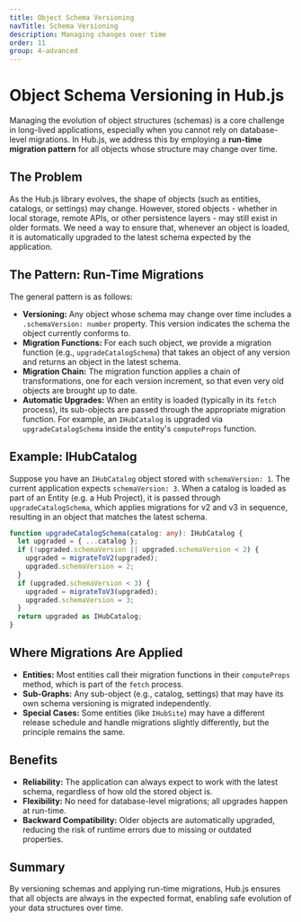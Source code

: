 ```yaml
---
title: Object Schema Versioning
navTitle: Schema Versioning
description: Managing changes over time
order: 11
group: 4-advanced
---
```


# Object Schema Versioning in Hub.js

Managing the evolution of object structures (schemas) is a core challenge in long-lived applications, especially when you cannot rely on database-level migrations. In Hub.js, we address this by employing a **run-time migration pattern** for all objects whose structure may change over time.

## The Problem

As the Hub.js library evolves, the shape of objects (such as entities, catalogs, or settings) may change. However, stored objects - whether in local storage, remote APIs, or other persistence layers - may still exist in older formats. We need a way to ensure that, whenever an object is loaded, it is automatically upgraded to the latest schema expected by the application.

## The Pattern: Run-Time Migrations

The general pattern is as follows:

- **Versioning:** Any object whose schema may change over time includes a `.schemaVersion: number` property. This version indicates the schema the object currently conforms to.
- **Migration Functions:** For each such object, we provide a migration function (e.g., `upgradeCatalogSchema`) that takes an object of any version and returns an object in the latest schema.
- **Migration Chain:** The migration function applies a chain of transformations, one for each version increment, so that even very old objects are brought up to date.
- **Automatic Upgrades:** When an entity is loaded (typically in its `fetch` process), its sub-objects are passed through the appropriate migration function. For example, an `IHubCatalog` is upgraded via `upgradeCatalogSchema` inside the entity's `computeProps` function.

## Example: IHubCatalog

Suppose you have an `IHubCatalog` object stored with `schemaVersion: 1`. The current application expects `schemaVersion: 3`. When a catalog is loaded as part of an Entity (e.g. a Hub Project), it is passed through `upgradeCatalogSchema`, which applies migrations for v2 and v3 in sequence, resulting in an object that matches the latest schema.

```typescript
function upgradeCatalogSchema(catalog: any): IHubCatalog {
  let upgraded = { ...catalog };
  if (!upgraded.schemaVersion || upgraded.schemaVersion < 2) {
    upgraded = migrateToV2(upgraded);
    upgraded.schemaVersion = 2;
  }
  if (upgraded.schemaVersion < 3) {
    upgraded = migrateToV3(upgraded);
    upgraded.schemaVersion = 3;
  }
  return upgraded as IHubCatalog;
}
```

## Where Migrations Are Applied

- **Entities:** Most entities call their migration functions in their `computeProps` method, which is part of the `fetch` process.
- **Sub-Graphs:** Any sub-object (e.g., catalog, settings) that may have its own schema versioning is migrated independently.
- **Special Cases:** Some entities (like `IHubSite`) may have a different release schedule and handle migrations slightly differently, but the principle remains the same.

## Benefits

- **Reliability:** The application can always expect to work with the latest schema, regardless of how old the stored object is.
- **Flexibility:** No need for database-level migrations; all upgrades happen at run-time.
- **Backward Compatibility:** Older objects are automatically upgraded, reducing the risk of runtime errors due to missing or outdated properties.

## Summary

By versioning schemas and applying run-time migrations, Hub.js ensures that all objects are always in the expected format, enabling safe evolution of your data structures over time.

